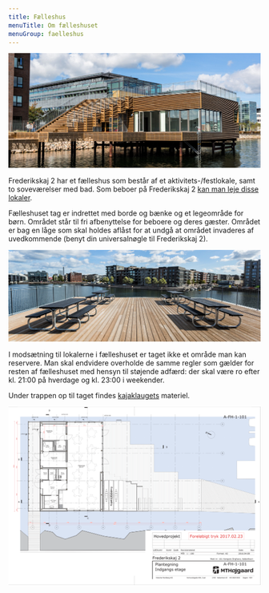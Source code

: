 ```yaml
---
title: Fælleshus
menuTitle: Om fælleshuset
menuGroup: faelleshus
---
```

![Fælleshuset set fra bådbroerne](faelleshus.jpg)

Frederikskaj 2 har et fælleshus som består af et aktivitets-/festlokale, samt to soveværelser med bad. Som beboer på Frederikskaj&nbsp;2 [kan man leje disse lokaler](https://lokaler.frederikskaj2.dk/).

Fælleshuset tag er indrettet med borde og bænke og et legeområde for børn. Området står til fri afbenyttelse for beboere og deres gæster. Området er bag en låge som skal holdes aflåst for at undgå at området invaderes af uvedkommende (benyt din universalnøgle til Frederikskaj&nbsp;2).

![Borde og bænke på taget af fælleshuset](faelleshus-tag.jpg)

I modsætning til lokalerne i fælleshuset er taget ikke et område man kan reservere. Man skal endvidere overholde de samme regler som gælder for resten af fælleshuset med hensyn til støjende adfærd: der skal være ro efter kl. 21:00 på hverdage og kl. 23:00 i weekender.

Under trappen op til taget findes [kajaklaugets](../kajaklaug/) materiel.

![Plantegning af fælleshuset](plantegning.png)
